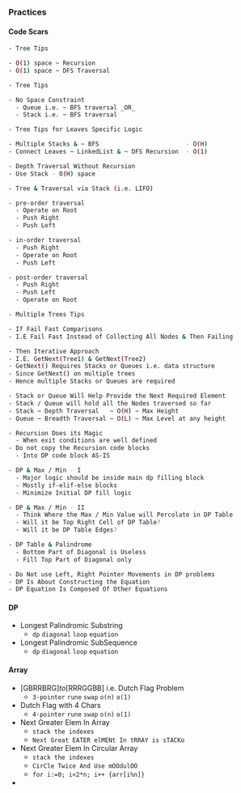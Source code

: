 ### Practices

#### Code Scars
```bash
- Tree Tips

- O(1) space ~ Recursion 
- O(1) space ~ DFS Traversal
```

```bash
- Tree Tips

- No Space Constraint
  - Queue i.e. ~ BFS traversal _OR_
  - Stack i.e. ~ BFS traversal
```

```bash
- Tree Tips for Leaves Specific Logic

- Multiple Stacks & ~ BFS                        - O(H)
- Connect Leaves ~ LinkedList & ~ DFS Recursion  - O(1)
```

```bash
- Depth Traversal Without Recursion
- Use Stack - O(H) space
```

```bash 
- Tree & Traversal via Stack (i.e. LIFO)

- pre-order traversal
  - Operate on Root
  - Push Right 
  - Push Left

- in-order traversal
  - Push Right
  - Operate on Root 
  - Push Left

- post-order traversal
  - Push Right
  - Push Left
  - Operate on Root
```

```bash
- Multiple Trees Tips

- If Fail Fast Comparisons
- I.E Fail Fast Instead of Collecting All Nodes & Then Failing

- Then Iterative Approach
- I.E. GetNext(Tree1) & GetNext(Tree2)
- GetNext() Requires Stacks or Queues i.e. data structure
- Since GetNext() on multiple trees
- Hence multiple Stacks or Queues are required

- Stack or Queue Will Help Provide the Next Required Element
- Stack / Queue will hold all the Nodes traversed so far
- Stack ~ Depth Traversal   ~ O(H) ~ Max Height
- Queue ~ Breadth Traversal ~ O(L) ~ Max Level at any height
```

```bash
- Recursion Does its Magic
  - When exit conditions are well defined
- Do not copy the Recursion code blocks
  - Into DP code block AS-IS
```

```bash
- DP & Max / Min - I
  - Major logic should be inside main dp filling block
  - Mostly if-elif-else blocks
  - Minimize Initial DP fill logic

- DP & Max / Min - II
  - Think Where the Max / Min Value will Percolate in DP Table
  - Will it be Top Right Cell of DP Table?
  - Will it be DP Table Edges?
```

```bash
- DP Table & Palindrome
  - Bottom Part of Diagonal is Useless
  - Fill Top Part of Diagonal only
```

```bash
- Do Not use Left, Right Pointer Movements in DP problems
- DP Is About Constructing the Equation
- DP Equation Is Composed Of Other Equations
```

#### DP
- Longest Palindromic Substring 
  - `dp` `diagonal` `loop` `equation`
- Longest Palindromic SubSequence 
  - `dp` `diagonal` `loop` `equation`

#### Array
- [GBRRBRG]_to_[RRRGGBB] i.e. Dutch Flag Problem 
  - `3-pointer` `rune` `swap` `o(n)` `o(1)`
- Dutch Flag with 4 Chars 
  - `4-pointer` `rune` `swap` `o(n)` `o(1)`
- Next Greater Elem In Array 
  - `stack the indexes`
  - `Next Great EATER elMENt In tRRAY is sTACKo`
- Next Greater Elem In Circular Array
  - `stack the indexes`
  - `CirCle Twice And Use mOOdulOO`
  - `for i:=0; i<2*n; i++ {arr[i%n]}`
- 
